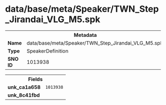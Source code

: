<h1>data/base/meta/Speaker/TWN_Step_Jirandai_VLG_M5.spk</h1><table><tr><th colspan="100%">Metadata</th></tr><tr><td><b>Name</b></td><td>data/base/meta/Speaker/TWN_Step_Jirandai_VLG_M5.spk</td></tr><tr><td><b>Type</b></td><td>SpeakerDefinition</td></tr><tr><td><b>SNO ID</b></td><td>1013938</td></tr></table>

<table><tr><th colspan="100%">Fields</th></tr><tr><td><b>unk_ca1a658</b></td><td><code>1013938</code></td></tr><tr><td><b>unk_8c41fbd</b></td><td></td></tr></table>

